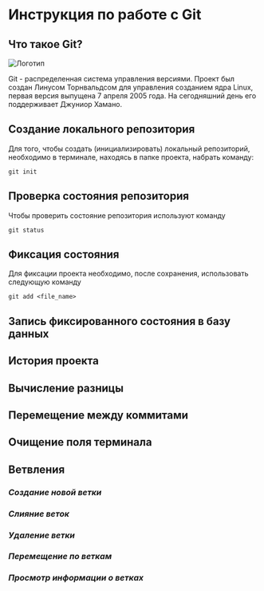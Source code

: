 # **Инструкция по работе с Git**
## **Что такое Git?**
![Логотип](git.jpg)

Git - распределенная система управления версиями. Проект был создан Линусом Торнвальдсом для управления созданием ядра Linux, первая версия выпущена 7 апреля 2005 года. На сегодняшний день его поддерживает Джуниор Хамано.

## **Создание локального репозитория**
Для того, чтобы создать (инициализировать) локальный репозиторий, необходимо в терминале, находясь в папке проекта, набрать команду:

    git init
## **Проверка состояния репозитория**
Чтобы проверить состояние репозитория используют команду

    git status
## **Фиксация состояния**
Для фиксации проекта необходимо, после сохранения, использовать следующую команду

    git add <file_name>
## **Запись фиксированного состояния в базу данных**
## **История проекта**
## **Вычисление разницы**
## **Перемещение между коммитами**
## **Очищение поля терминала**
## **Ветвления**
### *Создание новой ветки*
### *Слияние веток*
### *Удаление ветки*
### *Перемещение по веткам*
### *Просмотр информации о ветках*